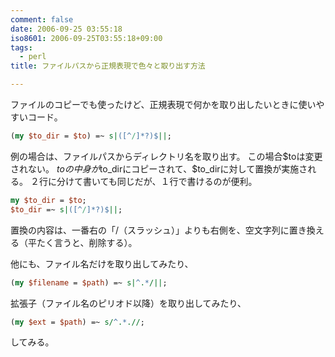 ```yaml
---
comment: false
date: 2006-09-25 03:55:18
iso8601: 2006-09-25T03:55:18+09:00
tags:
  - perl
title: ファイルパスから正規表現で色々と取り出す方法

---
```


ファイルのコピーでも使ったけど、正規表現で何かを取り出したいときに使いやすいコード。

```perl
(my $to_dir = $to) =~ s|([^/]*?)$||;
```

例の場合は、ファイルパスからディレクトリ名を取り出す。
この場合$toは変更されない。
$toの中身が$to_dirにコピーされて、$to_dirに対して置換が実施される。
２行に分けて書いても同じだが、１行で書けるのが便利。

```perl
my $to_dir = $to;
$to_dir =~ s|([^/]*?)$||;
```

置換の内容は、一番右の「/（スラッシュ）」よりも右側を、空文字列に置き換える（平たく言うと、削除する）。

他にも、ファイル名だけを取り出してみたり、

```perl
(my $filename = $path) =~ s|^.*/||;
```

拡張子（ファイル名のピリオド以降）を取り出してみたり、

```perl
(my $ext = $path) =~ s/^.*.//;
```

してみる。

